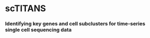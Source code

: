 # scTITANS
### Identifying key genes and cell subclusters for time-series single cell sequencing data
